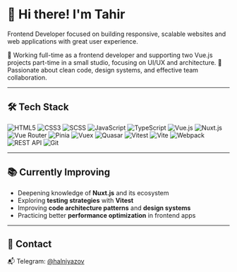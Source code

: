 # 👋 Hi there! I'm Tahir

Frontend Developer focused on building responsive, scalable websites and web applications with great user experience.

🌱 Working full-time as a frontend developer and supporting two Vue.js projects part-time in a small studio, focusing on UI/UX and architecture. 
💬 Passionate about clean code, design systems, and effective team collaboration.  

---

## 🛠️ Tech Stack

![HTML5](https://img.shields.io/badge/-HTML5-000?style=for-the-badge&logo=html5)
![CSS3](https://img.shields.io/badge/-CSS3-000?style=for-the-badge&logo=css3)
![SCSS](https://img.shields.io/badge/-SCSS-000?style=for-the-badge&logo=sass)
![JavaScript](https://img.shields.io/badge/-JavaScript-000?style=for-the-badge&logo=javascript)
![TypeScript](https://img.shields.io/badge/-TypeScript-000?style=for-the-badge&logo=typescript)
![Vue.js](https://img.shields.io/badge/-Vue.js-000?style=for-the-badge&logo=vuedotjs)
![Nuxt.js](https://img.shields.io/badge/-Nuxt.js-000?style=for-the-badge&logo=nuxtdotjs)
![Vue Router](https://img.shields.io/badge/-Vue_Router-000?style=for-the-badge&logo=vuedotjs)
![Pinia](https://img.shields.io/badge/-Pinia-000?style=for-the-badge&logo=pinia)
![Vuex](https://img.shields.io/badge/-Vuex-000?style=for-the-badge&logo=vuex)
![Quasar](https://img.shields.io/badge/-Quasar-000?style=for-the-badge&logo=quasar)
![Vitest](https://img.shields.io/badge/-Vitest-000?style=for-the-badge&logo=vitest)
![Vite](https://img.shields.io/badge/-Vite-000?style=for-the-badge&logo=vite)
![Webpack](https://img.shields.io/badge/-Webpack-000?style=for-the-badge&logo=webpack)
![REST API](https://img.shields.io/badge/-REST_API-000?style=for-the-badge)
![Git](https://img.shields.io/badge/-Git-000?style=for-the-badge&logo=git)


---

## 📚 Currently Improving

- Deepening knowledge of **Nuxt.js** and its ecosystem  
- Exploring **testing strategies** with **Vitest**  
- Improving **code architecture patterns** and **design systems**  
- Practicing better **performance optimization** in frontend apps  

---

## 🤝 Contact

📬 Telegram: [@halniyazov](https://t.me/halniyazov)  


